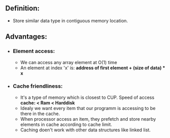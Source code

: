 ## Definition:

- Store similar data type in contiguous memory location.

## Advantages:

- ### Element access:
  - We can access any array element at O(1) time
  - An element at index 'x' is: <b>address of first element + (size of data) \* x</b>
- ### Cache friendliness:
  - It's a type of memory which is closest to CUP. Speed of access <b>cache: < Ram < Harddisk</b>
  - Idealy we want every item that our programm is accessing to be there in the cache.
  - When processor access an item, they prefetch and store nearby elements in cache according to cache limit.
  - Caching doen't work with other data structures like linked list.

